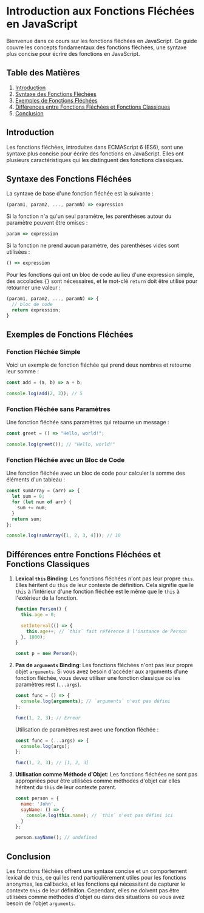 # Introduction aux Fonctions Fléchées en JavaScript

Bienvenue dans ce cours sur les fonctions fléchées en JavaScript. Ce guide couvre les concepts fondamentaux des fonctions fléchées, une syntaxe plus concise pour écrire des fonctions en JavaScript.

## Table des Matières

1. [Introduction](#introduction)
2. [Syntaxe des Fonctions Fléchées](#syntaxe-des-fonctions-fléchées)
3. [Exemples de Fonctions Fléchées](#exemples-de-fonctions-fléchées)
4. [Différences entre Fonctions Fléchées et Fonctions Classiques](#différences-entre-fonctions-fléchées-et-fonctions-classiques)
5. [Conclusion](#conclusion)

## Introduction

Les fonctions fléchées, introduites dans ECMAScript 6 (ES6), sont une syntaxe plus concise pour écrire des fonctions en JavaScript. Elles ont plusieurs caractéristiques qui les distinguent des fonctions classiques.

## Syntaxe des Fonctions Fléchées

La syntaxe de base d'une fonction fléchée est la suivante :

```javascript
(param1, param2, ..., paramN) => expression
```

Si la fonction n'a qu'un seul paramètre, les parenthèses autour du paramètre peuvent être omises :

```javascript
param => expression
```

Si la fonction ne prend aucun paramètre, des parenthèses vides sont utilisées :

```javascript
() => expression
```

Pour les fonctions qui ont un bloc de code au lieu d'une expression simple, des accolades `{}` sont nécessaires, et le mot-clé `return` doit être utilisé pour retourner une valeur :

```javascript
(param1, param2, ..., paramN) => {
  // bloc de code
  return expression;
}
```

## Exemples de Fonctions Fléchées

### Fonction Fléchée Simple

Voici un exemple de fonction fléchée qui prend deux nombres et retourne leur somme :

```javascript
const add = (a, b) => a + b;

console.log(add(2, 3)); // 5
```

### Fonction Fléchée sans Paramètres

Une fonction fléchée sans paramètres qui retourne un message :

```javascript
const greet = () => "Hello, world!";

console.log(greet()); // "Hello, world!"
```

### Fonction Fléchée avec un Bloc de Code

Une fonction fléchée avec un bloc de code pour calculer la somme des éléments d'un tableau :

```javascript
const sumArray = (arr) => {
  let sum = 0;
  for (let num of arr) {
    sum += num;
  }
  return sum;
};

console.log(sumArray([1, 2, 3, 4])); // 10
```

## Différences entre Fonctions Fléchées et Fonctions Classiques

1. **Lexical `this` Binding**:
   Les fonctions fléchées n'ont pas leur propre `this`. Elles héritent du `this` de leur contexte de définition. Cela signifie que le `this` à l'intérieur d'une fonction fléchée est le même que le `this` à l'extérieur de la fonction.

   ```javascript
   function Person() {
     this.age = 0;

     setInterval(() => {
       this.age++; // `this` fait référence à l'instance de Person
     }, 1000);
   }

   const p = new Person();
   ```

2. **Pas de `arguments` Binding**:
   Les fonctions fléchées n'ont pas leur propre objet `arguments`. Si vous avez besoin d'accéder aux arguments d'une fonction fléchée, vous devez utiliser une fonction classique ou les paramètres rest (`...args`).

   ```javascript
   const func = () => {
     console.log(arguments); // `arguments` n'est pas défini
   };

   func(1, 2, 3); // Erreur
   ```

   Utilisation de paramètres rest avec une fonction fléchée :

   ```javascript
   const func = (...args) => {
     console.log(args);
   };

   func(1, 2, 3); // [1, 2, 3]
   ```

3. **Utilisation comme Méthode d'Objet**:
   Les fonctions fléchées ne sont pas appropriées pour être utilisées comme méthodes d'objet car elles héritent du `this` de leur contexte parent.

   ```javascript
   const person = {
     name: 'John',
     sayName: () => {
       console.log(this.name); // `this` n'est pas défini ici
     }
   };

   person.sayName(); // undefined
   ```

## Conclusion

Les fonctions fléchées offrent une syntaxe concise et un comportement lexical de `this`, ce qui les rend particulièrement utiles pour les fonctions anonymes, les callbacks, et les fonctions qui nécessitent de capturer le contexte `this` de leur définition. Cependant, elles ne doivent pas être utilisées comme méthodes d'objet ou dans des situations où vous avez besoin de l'objet `arguments`.

